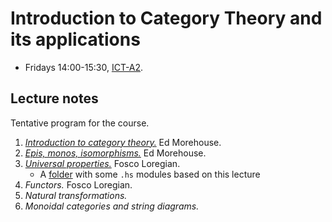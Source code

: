 # Introduction to Category Theory and its applications

-   Fridays 14:00-15:30, [ICT-A2](https://goo.gl/maps/eXAW7u9dy3bHyxdE7).

## Lecture notes

Tentative program for the course.

1.  [_Introduction to category theory._](./CategoryTheory/week1/lecture1.pdf) Ed Morehouse.
2.  [_Epis, monos, isomorphisms._](./CategoryTheory/week2/lecture2.pdf) Ed Morehouse.
3.  [_Universal properties._](./CategoryTheory/week3/week3.pdf) Fosco Loregian.
    -   A [folder](https://github.com/TallCats/CategoryTheory/tree/master/week3/hs) with some `.hs` modules based on this lecture
4.  _Functors._ Fosco Loregian.
5.  _Natural transformations._
6.  _Monoidal categories and string diagrams._
